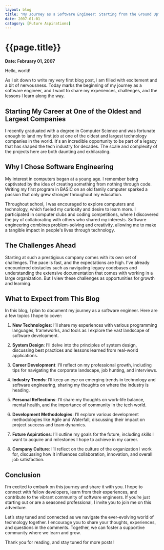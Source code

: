 ```yaml
---
layout: blog
title: "My Journey as a Software Engineer: Starting from the Ground Up"
date: 2007-01-01
catagory: [Future Aspirations]
---
```



# {{page.title}}

**Date: February 01, 2007**

Hello, world!

As I sit down to write my very first blog post, I am filled with excitement and a bit of nervousness. Today marks the beginning of my journey as a software engineer, and I want to share my experiences, challenges, and the lessons I learn along the way.

## Starting My Career at One of the Oldest and Largest Companies

I recently graduated with a degree in Computer Science and was fortunate enough to land my first job at one of the oldest and largest technology companies in the world. It's an incredible opportunity to be part of a legacy that has shaped the tech industry for decades. The scale and complexity of the projects here are both daunting and exhilarating.

## Why I Chose Software Engineering

My interest in computers began at a young age. I remember being captivated by the idea of creating something from nothing through code. Writing my first program in BASIC on an old family computer sparked a passion that only grew stronger throughout my education. 

Throughout school, I was encouraged to explore computers and technology, which fueled my curiosity and desire to learn more. I participated in computer clubs and coding competitions, where I discovered the joy of collaborating with others who shared my interests. Software engineering combines problem-solving and creativity, allowing me to make a tangible impact in people's lives through technology.

## The Challenges Ahead

Starting at such a prestigious company comes with its own set of challenges. The pace is fast, and the expectations are high. I’ve already encountered obstacles such as navigating legacy codebases and understanding the extensive documentation that comes with working in a large organization. But I view these challenges as opportunities for growth and learning.

## What to Expect from This Blog

In this blog, I plan to document my journey as a software engineer. Here are a few topics I hope to cover:

1. **New Technologies**: I’ll share my experiences with various programming languages, frameworks, and tools as I explore the vast landscape of software development.

2. **System Design**: I’ll delve into the principles of system design, discussing best practices and lessons learned from real-world applications.

3. **Career Development**: I’ll reflect on my professional growth, including tips for navigating the corporate landscape, job hunting, and interviews.

4. **Industry Trends**: I’ll keep an eye on emerging trends in technology and software engineering, sharing my thoughts on where the industry is heading.

5. **Personal Reflections**: I’ll share my thoughts on work-life balance, mental health, and the importance of community in the tech world.

6. **Development Methodologies**: I’ll explore various development methodologies like Agile and Waterfall, discussing their impact on project success and team dynamics.

7. **Future Aspirations**: I’ll outline my goals for the future, including skills I want to acquire and milestones I hope to achieve in my career.

8. **Company Culture**: I’ll reflect on the culture of the organization I work for, discussing how it influences collaboration, innovation, and overall job satisfaction.

## Conclusion

I’m excited to embark on this journey and share it with you. I hope to connect with fellow developers, learn from their experiences, and contribute to the vibrant community of software engineers. If you’re just starting out or are a seasoned professional, I invite you to join me on this adventure.

Let’s stay tuned and connected as we navigate the ever-evolving world of technology together. I encourage you to share your thoughts, experiences, and questions in the comments. Together, we can foster a supportive community where we learn and grow.

Thank you for reading, and stay tuned for more posts!
